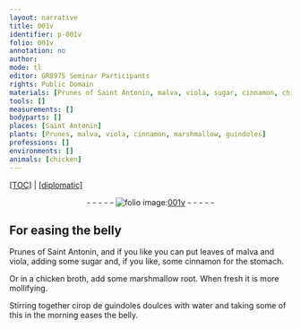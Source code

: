 ```yaml
---
layout: narrative
title: 001v
identifier: p-001v
folio: 001v
annotation: no
author:
mode: tl
editor: GR8975 Seminar Participants
rights: Public Domain
materials: [Prunes of Saint Antonin, malva, viola, sugar, cinnamon, chicken broth, marshmallow root, cirop de guindoles doulces, water]
tools: []
measurements: []
bodyparts: []
places: [Saint Antonin]
plants: [Prunes, malva, viola, cinnamon, marshmallow, guindoles]
professions: []
environments: []
animals: [chicken]
---
```


<p><a href="{{ site.baseurl }}/translation/">[TOC]</a> | <a href="{{ site.baseurl }}/_texts/p-001v_tc.md/">[diplomatic]</a></p><div class="folio" align="center">- - - - - <a href="http://gallica.bnf.fr/ark:/12148/btv1b10500001g/f8.image" target="_blank"><img src="https://cu-mkp.github.io/2017-workshop-edition/assets/photo-icon.png" alt="folio image: " style="display:inline-block; margin-bottom:-3px;"/>001v</a> - - - - - </div>  
  

## For easing the belly

 
<span class="m"><span class="pa">Prunes</span> of <span class="pl">Saint Antonin</span></span>, and if you like you can put leaves of <span class="m"><span class="pa">malva</span></span> and <span class="m"><span class="pa">viola</span></span>, adding some <span class="m">sugar</span> and, if you like, some <span class="m"><span class="pa">cinnamon</span></span> for the stomach.
 
Or in a <span class="m"><span class="al">chicken</span> broth</span>, add some <span class="m"><span class="pa">marshmallow</span> root</span>. When fresh it is more mollifying.
 
Stirring together <span class="m">cirop de <span class="pa">guindoles</span> doulces</span> with <span class="m">water</span> and taking some of this in the morning eases the belly.
 
